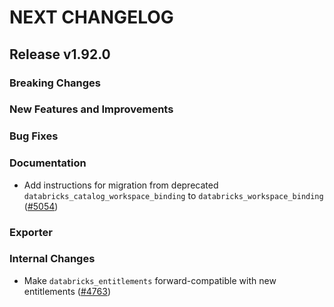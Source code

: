 # NEXT CHANGELOG

## Release v1.92.0

### Breaking Changes

### New Features and Improvements

### Bug Fixes

### Documentation

* Add instructions for migration from deprecated `databricks_catalog_workspace_binding` to `databricks_workspace_binding` ([#5054](https://github.com/databricks/terraform-provider-databricks/pull/5054))

### Exporter

### Internal Changes

* Make `databricks_entitlements` forward-compatible with new entitlements ([#4763](https://github.com/databricks/terraform-provider-databricks/pull/4763))
